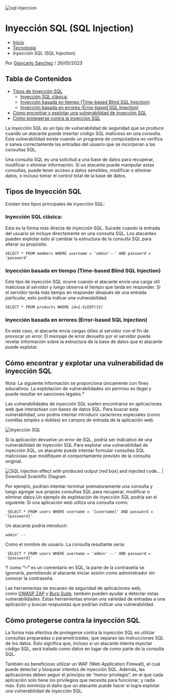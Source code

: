 ![sql injeccion](https://i0.wp.com/cibernota.com/wp-content/uploads/2023/05/sql-injection-attack.jpg?fit=1024%2C640&ssl=1 "Inyección Sql (Sql Injection)")

# Inyección SQL (SQL Injection)

- [Inicio](https://cibernota.com/)
- [Tecnología](https://cibernota.com/tecnologia)
- Inyección SQL (SQL Injection)

Por [Giancarlo Sanchez](https://cibernota.com/author/giancarlo-sanchez "Ver todas las entradas de Giancarlo Sanchez") / 26/05/2023

## Tabla de Contenidos

- [Tipos de Inyección SQL](https://cibernota.com/inyeccion-sql#tipos-de-inyeccion-sql)
    - [Inyección SQL clásica:](https://cibernota.com/inyeccion-sql#inyeccion-sql-clasica)
    - [Inyección basada en tiempo (Time-based Blind SQL Injection)](https://cibernota.com/inyeccion-sql#inyeccion-basada-en-tiempo-time-based-blind-sql-injection)
    - [Inyección basada en errores (Error-based SQL Injection)](https://cibernota.com/inyeccion-sql#inyeccion-basada-en-errores-error-based-sql-injection)
- [Cómo encontrar y explotar una vulnerabilidad de inyección SQL](https://cibernota.com/inyeccion-sql#como-encontrar-y-explotar-una-vulnerabilidad-de-inyeccion-sql)
- [Cómo protegerse contra la inyección SQL](https://cibernota.com/inyeccion-sql#como-protegerse-contra-la-inyeccion-sql)

La inyección SQL es un tipo de vulnerabilidad de seguridad que se produce cuando un atacante puede insertar código SQL malicioso en una consulta. Esta vulnerabilidad existe cuando un programa de computadora no verifica o sanea correctamente las entradas del usuario que se incorporan a las consultas SQL.

Una consulta SQL es una solicitud a una base de datos para recuperar, modificar o eliminar información. Si un atacante puede manipular estas consultas, puede tener acceso a datos sensibles, modificar o eliminar datos, o incluso tomar el control total de la base de datos.

## Tipos de Inyección SQL

Existen tres tipos principales de inyección SQL:

### Inyección SQL clásica:

Esta es la forma más directa de inyección SQL. Sucede cuando la entrada del usuario se incluye directamente en una consulta SQL. Los atacantes pueden explotar esto al cambiar la estructura de la consulta SQL para alterar su propósito.

```
SELECT * FROM members WHERE username = 'admin'--' AND password = 'password' 
```

### Inyección basada en tiempo (Time-based Blind SQL Injection)

Este tipo de inyección SQL ocurre cuando el atacante envía una carga útil maliciosa al servidor y luego observa el tiempo que tarda en responder. Si el servidor tarda más tiempo en responder después de una entrada particular, esto podría indicar una vulnerabilidad.

```
SELECT * FROM products WHERE id=1-SLEEP(15)
```

### Inyección basada en errores (Error-based SQL Injection)

En este caso, el atacante envía cargas útiles al servidor con el fin de provocar un error. El mensaje de error devuelto por el servidor puede revelar información sobre la estructura de la base de datos que el atacante puede explotar.

## Cómo encontrar y explotar una vulnerabilidad de inyección SQL

Nota: La siguiente información se proporciona únicamente con fines educativos. La explotación de vulnerabilidades sin permiso es ilegal y puede resultar en sanciones legales.*

Las vulnerabilidades de inyección SQL suelen encontrarse en aplicaciones web que interactúan con bases de datos SQL. Para buscar esta vulnerabilidad, uno podría intentar introducir caracteres especiales (como comillas simples o dobles) en campos de entrada de la aplicación web.

![Inyección SQL](https://i0.wp.com/www.w3resource.com/w3r_images/union-login.png?w=1200&ssl=1 "Inyección Sql (Sql Injection)")

Si la aplicación devuelve un error de SQL, podría ser indicativo de una vulnerabilidad de inyección SQL.Para explotar una vulnerabilidad de inyección SQL, un atacante puede intentar formular consultas SQL maliciosas que modifiquen el comportamiento previsto de la consulta original.

![SQL injection effect with produced output (red box) and injected code... |  Download Scientific Diagram](https://www.researchgate.net/publication/331370593/figure/fig3/AS:730758490628097@1551237809766/SQL-injection-effect-with-produced-output-red-box-and-injected-code-red-underscore.ppm "Inyección Sql (Sql Injection)")

Por ejemplo, podrían intentar terminar prematuramente una consulta y luego agregar sus propias consultas SQL para recuperar, modificar o eliminar datos.Un ejemplo de explotación de inyección SQL podría ser el siguiente: Si una aplicación web utiliza una consulta como:

```
 SELECT * FROM users WHERE username = '[username]' AND password = '[password]'
```

Un atacante podría introducir:

```
admin' --
```

Como el nombre de usuario. La consulta resultante sería:

```
 SELECT * FROM users WHERE username = 'admin' --' AND password = '[password]'
```

Y como **“–“** es un comentario en SQL, la parte de la contraseña se ignoraría, permitiendo al atacante iniciar sesión como administrador sin conocer la contraseña.

Las herramientas de escaneo de seguridad de aplicaciones web, como [OWASP ZAP](https://owasp.org/www-project-zap/) y [Burp Suite](https://cibernota.com/guia-burp-suite), también pueden ayudar a detectar estas vulnerabilidades. Estas herramientas envían una variedad de entradas a una aplicación y buscan respuestas que podrían indicar una vulnerabilidad.

## Cómo protegerse contra la inyección SQL

La forma más efectiva de protegerse contra la inyección SQL es utilizar consultas preparadas o parametrizadas, que separan las instrucciones SQL de los datos. Esto significa que, incluso si un atacante intenta inyectar código SQL, será tratado como datos en lugar de como parte de la consulta SQL.

También es beneficioso utilizar un WAF (Web Application Firewall), el cual puede detectar y bloquear intentos de inyección SQL. Además, las aplicaciones deben seguir el principio de “menor privilegio”, en el que cada aplicación solo tiene los privilegios que necesita para funcionar, y nada más. Esto minimiza el daño que un atacante puede hacer si logra explotar una vulnerabilidad de inyección SQL.